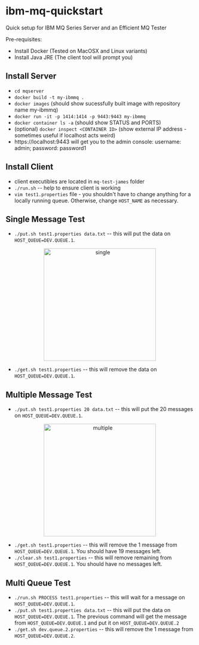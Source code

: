 # ibm-mq-quickstart
Quick setup for IBM MQ Series Server and an Efficient MQ Tester

Pre-requisites:
- Install Docker (Tested on MacOSX and Linux variants)
- Install Java JRE (The client tool will prompt you)
## Install Server

- `cd mqserver`
- `docker build -t my-ibmmq .`
- `docker images` (should show sucessfully built image with repository name my-ibmmq)
- `docker run -it -p 1414:1414 -p 9443:9443 my-ibmmq`
- `docker container ls -a` (should show STATUS and PORTS)
- (optional) `docker inspect <CONTAINER ID>` (show external IP address - sometimes useful if localhost acts weird)
- https://localhost:9443 will get you to the admin console: username: admin; password: password1

## Install Client
- client executibles are located in `mq-test-james` folder
- `./run.sh` -- help to ensure client is working
- `vim test1.properties` file - you shouldn't have to change anything for a locally running queue. Otherwise, change `HOST_NAME` as necessary.

## Single Message Test


- `./put.sh test1.properties data.txt` -- this will put the data on `HOST_QUEUE=DEV.QUEUE.1`. 

<p align="center">
 <img width="300" align="center" alt="single" src="https://user-images.githubusercontent.com/30869911/90060721-24a0dc00-dcb3-11ea-95a1-5dde5df87c8e.png">
</p>

- `./get.sh test1.properties` -- this will remove the data on `HOST_QUEUE=DEV.QUEUE.1`.

## Multiple Message Test


- `./put.sh test1.properties 20 data.txt` -- this will put the 20 messages on `HOST_QUEUE=DEV.QUEUE.1`. 

<p align="center">
 <img width="300" align="center" alt="multiple" src="https://user-images.githubusercontent.com/30869911/90062034-089e3a00-dcb5-11ea-8db8-69deaf3282c1.png">
</p>

- `./get.sh test1.properties` -- this will remove the 1 message from `HOST_QUEUE=DEV.QUEUE.1`. You should have 19 messages left.
- `./clear.sh test1.properties` -- this will remove remaining from `HOST_QUEUE=DEV.QUEUE.1`. You should have no messages left.


## Multi Queue Test
- `./run.sh PROCESS test1.properties` -- this will wait for a message on `HOST_QUEUE=DEV.QUEUE.1`.
- `./put.sh test1.properties data.txt` -- this will put the data on `HOST_QUEUE=DEV.QUEUE.1`. The previous command will get the message from `HOST_QUEUE=DEV.QUEUE.1` and put it on `HOST_QUEUE=DEV.QUEUE.2`
- `./get.sh dev.queue.2.properties` -- this will remove the 1 message from `HOST_QUEUE=DEV.QUEUE.2`.






